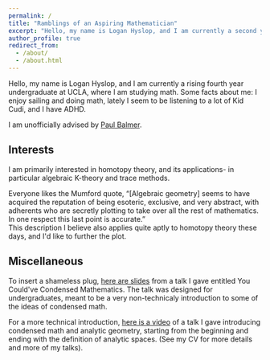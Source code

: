 ```yaml
---
permalink: /
title: "Ramblings of an Aspiring Mathematician"
excerpt: "Hello, my name is Logan Hyslop, and I am currently a second year undergraduate at UCLA, where I am studying math."
author_profile: true
redirect_from: 
  - /about/
  - /about.html
---
```


Hello, my name is Logan Hyslop, and I am currently a rising fourth year undergraduate at UCLA, where I am studying math.  Some facts about me: I enjoy sailing and doing math, lately I seem to be listening to a lot of Kid Cudi, and I have ADHD.

I am unofficially advised by [Paul Balmer](https://www.math.ucla.edu/~balmer).

## Interests

I am primarily interested in homotopy theory, and its applications- in particular algebraic K-theory and trace methods.

Everyone likes the Mumford quote, “[Algebraic geometry] seems to have acquired
the reputation of being esoteric, exclusive, and very abstract, with adherents who are secretly
plotting to take over all the rest of mathematics. In one respect this last point is accurate.”     
This description I believe also applies quite aptly to homotopy theory these days, and I'd like to further the plot.



## Miscellaneous

To insert a shameless plug, [here are slides](/files/YouCouldHaveCondensedMath.pdf) from a talk I gave entitled You Could've Condensed Mathematics.  The talk was designed for undergraduates, meant to be a very non-technicaly introduction to some of the ideas of condensed math.<!--- (Note to self, eventually try to make slides for an analysis-oriented audience with more details) -->  

For a more technical introduction, [here is a video](https://researchseminars.org/talk/HomotopyTheoryAndApps/46/) of a talk I gave introducing condensed math and analytic geometry, starting from the beginning and ending with the definition of analytic spaces. (See my CV for more details and more of my talks).



